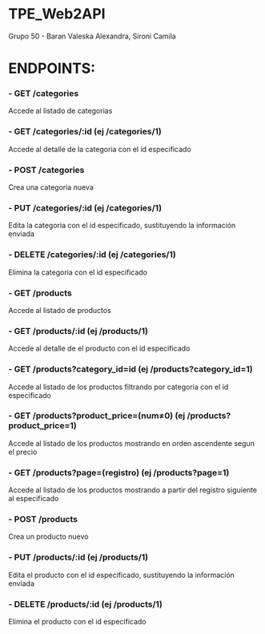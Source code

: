 # TPE_Web2API
Grupo 50 - Baran Valeska Alexandra, Sironi Camila

# ENDPOINTS:

### - GET /categories
Accede al listado de categorias

### - GET /categories/:id (ej /categories/1)
Accede al detalle de la categoria con el id especificado

### - POST /categories
Crea una categoria nueva

### - PUT /categories/:id (ej /categories/1)
Edita la categoria con el id especificado, sustituyendo la información enviada

### - DELETE /categories/:id (ej /categories/1)
Elimina la categoria con el id especificado

### - GET /products
Accede al listado de productos

### - GET /products/:id (ej /products/1)
Accede al detalle de el producto con el id especificado

### - GET /products?category_id=id (ej /products?category_id=1)
Accede al listado de los productos filtrando por categoria con el id especificado

### - GET /products?product_price=(num≠0) (ej /products?product_price=1)
Accede al listado de los productos mostrando en orden ascendente segun el precio 

### - GET /products?page=(registro) (ej /products?page=1)
Accede al listado de los productos mostrando a partir del registro siguiente al especificado

### - POST /products
Crea un producto nuevo

### - PUT /products/:id (ej /products/1)
Edita el producto con el id especificado, sustituyendo la información enviada

### - DELETE /products/:id (ej /products/1)
Elimina el producto con el id especificado
